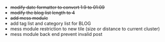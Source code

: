 - <del>modify date formatter to convert 1:9 to 01:09 </del>
- <del>modify the blog list length to 4 </del>
- <del>add mess module</del>
- add tag list and category list for BLOG
- mess module restriction to new tile (size or distance to current cluster)
- mess module back end prevent invalid post
